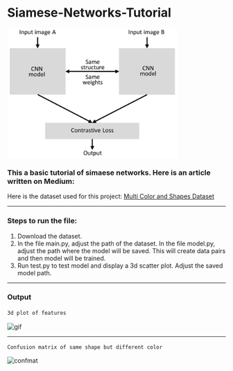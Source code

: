 # Siamese-Networks-Tutorial

<img align="center" alt="siamnet" height= "300px" src="./siamese_net.png?raw=True" />

### This a basic tutorial of simaese networks. Here is an article written on Medium: #

Here is the dataset used for this project: [Multi Color and Shapes Dataset](https://github.com/AdityaDutt/MultiColor-Shapes-Database)

---

### Steps to run the file:

1. Download the dataset.
2. In the file main.py, adjust the path of the dataset. In the file model.py, adjust the path where the model will be saved. This will create data pairs and then model will be trained.
3. Run test.py to test model and display a 3d scatter plot. Adjust the saved model path. 

---

### Output

```3d plot of features```
 
<img align="center" alt="gif" height= "300px" src="./color.gif?raw=True" />
<br/>

---

```Confusion matrix of same shape but different color```

<img align="center" alt="confmat" height= "500px" src="./conf_mat.png?raw=True" />
